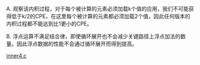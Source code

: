 A. 观察该内积过程，对于每个被计算的元素必须加载k个值的应用，我们不可能获得低于k/2的CPE，在这里每个被计算的元素都必须加载2个值，因此任何版本的内积过程都不能达到比1更小的CPE。

B. 浮点运算不满足结合律，即使循环展开也不会减少关键路径上浮点加法的数量。因此浮点数据的性能不会通过循环展开而得到提高。

[inner4.c](./Resources/inner4.c)